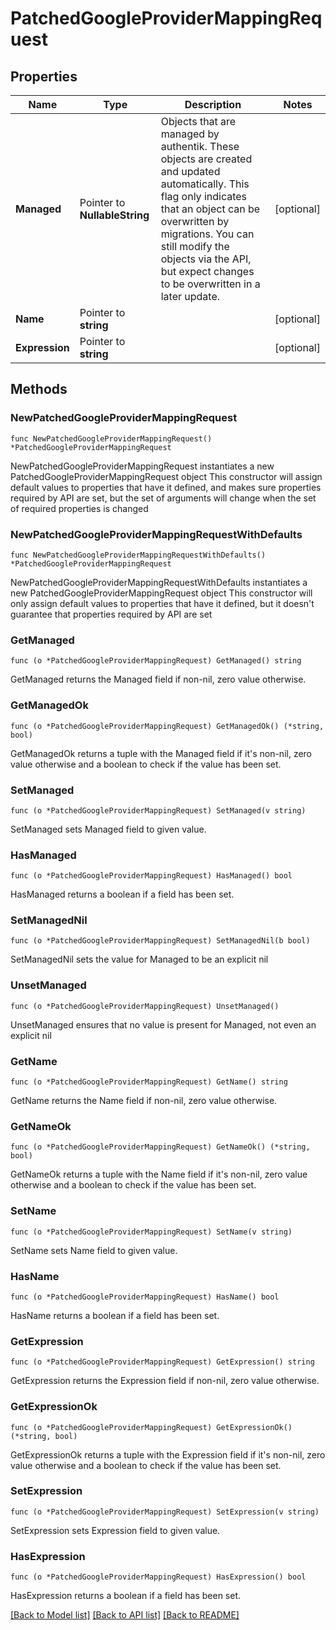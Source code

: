 # PatchedGoogleProviderMappingRequest

## Properties

Name | Type | Description | Notes
------------ | ------------- | ------------- | -------------
**Managed** | Pointer to **NullableString** | Objects that are managed by authentik. These objects are created and updated automatically. This flag only indicates that an object can be overwritten by migrations. You can still modify the objects via the API, but expect changes to be overwritten in a later update. | [optional] 
**Name** | Pointer to **string** |  | [optional] 
**Expression** | Pointer to **string** |  | [optional] 

## Methods

### NewPatchedGoogleProviderMappingRequest

`func NewPatchedGoogleProviderMappingRequest() *PatchedGoogleProviderMappingRequest`

NewPatchedGoogleProviderMappingRequest instantiates a new PatchedGoogleProviderMappingRequest object
This constructor will assign default values to properties that have it defined,
and makes sure properties required by API are set, but the set of arguments
will change when the set of required properties is changed

### NewPatchedGoogleProviderMappingRequestWithDefaults

`func NewPatchedGoogleProviderMappingRequestWithDefaults() *PatchedGoogleProviderMappingRequest`

NewPatchedGoogleProviderMappingRequestWithDefaults instantiates a new PatchedGoogleProviderMappingRequest object
This constructor will only assign default values to properties that have it defined,
but it doesn't guarantee that properties required by API are set

### GetManaged

`func (o *PatchedGoogleProviderMappingRequest) GetManaged() string`

GetManaged returns the Managed field if non-nil, zero value otherwise.

### GetManagedOk

`func (o *PatchedGoogleProviderMappingRequest) GetManagedOk() (*string, bool)`

GetManagedOk returns a tuple with the Managed field if it's non-nil, zero value otherwise
and a boolean to check if the value has been set.

### SetManaged

`func (o *PatchedGoogleProviderMappingRequest) SetManaged(v string)`

SetManaged sets Managed field to given value.

### HasManaged

`func (o *PatchedGoogleProviderMappingRequest) HasManaged() bool`

HasManaged returns a boolean if a field has been set.

### SetManagedNil

`func (o *PatchedGoogleProviderMappingRequest) SetManagedNil(b bool)`

 SetManagedNil sets the value for Managed to be an explicit nil

### UnsetManaged
`func (o *PatchedGoogleProviderMappingRequest) UnsetManaged()`

UnsetManaged ensures that no value is present for Managed, not even an explicit nil
### GetName

`func (o *PatchedGoogleProviderMappingRequest) GetName() string`

GetName returns the Name field if non-nil, zero value otherwise.

### GetNameOk

`func (o *PatchedGoogleProviderMappingRequest) GetNameOk() (*string, bool)`

GetNameOk returns a tuple with the Name field if it's non-nil, zero value otherwise
and a boolean to check if the value has been set.

### SetName

`func (o *PatchedGoogleProviderMappingRequest) SetName(v string)`

SetName sets Name field to given value.

### HasName

`func (o *PatchedGoogleProviderMappingRequest) HasName() bool`

HasName returns a boolean if a field has been set.

### GetExpression

`func (o *PatchedGoogleProviderMappingRequest) GetExpression() string`

GetExpression returns the Expression field if non-nil, zero value otherwise.

### GetExpressionOk

`func (o *PatchedGoogleProviderMappingRequest) GetExpressionOk() (*string, bool)`

GetExpressionOk returns a tuple with the Expression field if it's non-nil, zero value otherwise
and a boolean to check if the value has been set.

### SetExpression

`func (o *PatchedGoogleProviderMappingRequest) SetExpression(v string)`

SetExpression sets Expression field to given value.

### HasExpression

`func (o *PatchedGoogleProviderMappingRequest) HasExpression() bool`

HasExpression returns a boolean if a field has been set.


[[Back to Model list]](../README.md#documentation-for-models) [[Back to API list]](../README.md#documentation-for-api-endpoints) [[Back to README]](../README.md)


